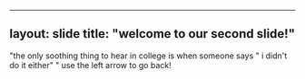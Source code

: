 ----
layout: slide
title: "welcome to our second slide!"
----
"the only soothing thing to hear in college is when someone says " i didn't do it either" "
use the left arrow to go back!
